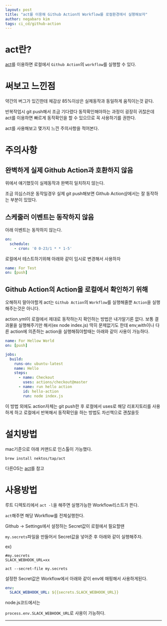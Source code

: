 ```yaml
---
layout: post
title: "act를 이용해 Github Action의 Workflow를 로컬환경에서 실행해보자"
author: negabaro kim
tags: ci_cd/github-action
---
```


# act란?


[act]를 이용하면 로컬에서 `Github Action`의 `workflow`를 실행할 수 있다.


# 써보고 느낀점

약간의 버그가 있긴한데 체감상 85%이상은 실제동작과 동일하게 움직이는것 같다.

반복작업시 git push해서 조금 기다렸다 동작확인해야하는 과정이 굉장히 귀찮은데 act를 이용하면 빠르게 동작확인을 할 수 있으므로 꼭 사용하기를 권한다.


act를 사용해보고 몇가지 느낀 주의사항을 적어본다.

# 주의사항

## 완벽하게 실제 Github Action과 호환하지 않음

위에서 얘기했듯이 실제동작과 완벽히 일치하지 않는다.

조금 의심스러운 동작일경우 실제 git push해보면 Github Action상에서는 잘 동작하는 부분이 있었다.

## 스케줄러 이벤트는 동작하지 않음

아래 이벤트는 동작하지 않는다.

```yml
on:
  schedule:
    - cron: '0 0-23/1 * * 1-5'
```

로컬에서 테스트하기위해 아래와 같이 임시로 변경해서 사용하자

```yml
name: For Test
on: [push]
```

## Github Action의 Action을 로컬에서 확인하기 위해


오해하지 말아야할게 act는 `Github Action`의 `Workflow`를 실행해줄뿐 `Action`을 실행해주는것은 아니다.

action.yml이 로컬에서 제대로 동작하는지 확인하는 방법은 내가알기론 없다.
보통 결과물을 실행해주기만 해서(ex node index.js) 딱히 문제없기도 한데 env,with이나 다른 action에 의존하는 action을 실행해줘야할때는 아래와 같이 사용이 가능하다.


```yml
name: For Hellow World
on: [push]

jobs:
  build:
    runs-on: ubuntu-latest
    name: Hello
    steps:
      - name: Checkout
        uses: actions/checkout@master
      - name: run hello action
        id: hello-action
        run: node index.js
```

이 방법 외에도 action자체는 git push한 후 로컬에서 uses로 해당 리포지토리를 사용하게 하고
로컬에서 반복해서 동작확인을 하는 방법도 차선책으로 괜찮을듯

# 설치방법

mac기준으로 아래 커맨드로 인스톨이 가능했다.

```
brew install nektos/tap/act
```

다른OS는 [act]를 참고

# 사용방법

루트 디렉토리에서 `act -l`을 해주면 실행가능한 Workflow리스트가 뜬다.

`act`해주면 해당 Workflow를 전체실행한다.

Github -> Settings에서 설정하는 Secret값이 로컬에서 필요할땐

`my.secrets`파일을 만들어서 Secret값을 넣어준 후 아래와 같이 실행해주자.

ex)

```
#my.secrets
SLACK_WEBHOOK_URL=xx
```

`act --secret-file my.secrets`

설정한 Secret값은 Workflow에서 아래와 같이 env에 매핑해서 사용하게된다.


```yml
env:
  SLACK_WEBHOOK_URL: ${{secrets.SLACK_WEBHOOK_URL}}
```

node.js코드에서는 

`process.env.SLACK_WEBHOOK_URL`로 사용이 가능하다.




---

[act]: https://github.com/nektos/act
[GitHub Actionsのローカル実行ツール「act」を使う事でCI/CDコンフィグとローカルでのタスクランナーを1つにする]: https://dev.classmethod.jp/articles/act-for-github-actions-local-execution-tool/
